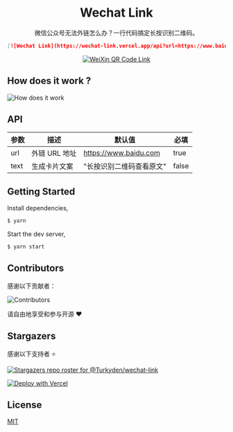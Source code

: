 <h1 align="center">Wechat Link</h1>

<p align="center">微信公众号无法外链怎么办？一行代码搞定长按识别二维码。</p>

```markdown
[![Wechat Link](https://wechat-link.vercel.app/api?url=https://www.baidu.com)](https://www.baidu.com)
```

<p align="center">
  <a href="https://www.baidu.com" target="_blank"><img src="https://wechat-link.vercel.app/api?url=https://www.baidu.com" alt="WeiXin QR Code Link" /></a>
</p>

## How does it work ?

![How does it work](https://user-images.githubusercontent.com/24560160/119366252-597e9c80-bce3-11eb-8b3b-9960e9811122.png)

## API

| 参数 | 描述 | 默认值 | 必填 |
| --- | ------ | ----- | --- |
| url | 外链 URL 地址 | https://www.baidu.com | true |
| text | 生成卡片文案 | "长按识别二维码查看原文" | false |

## Getting Started

Install dependencies,

```bash
$ yarn
```

Start the dev server,

```bash
$ yarn start
```

## Contributors

感谢以下贡献者：

![Contributors](https://contrib.rocks/image?repo=Turkyden/wechat-link)

请自由地享受和参与开源 ❤️

## Stargazers

感谢以下支持者 ⭐

[![Stargazers repo roster for @Turkyden/wechat-link](https://reporoster.com/stars/Turkyden/wechat-link)](https://github.com/Turkyden/wechat-link/stargazers)

[![Deploy with Vercel](https://vercel.com/button)](https://vercel.com/new/git/external?repository-url=https%3A%2F%2Fgithub.com%2FTurkyden%2Fwechat-link)

## License

[MIT](./LICENSE)
